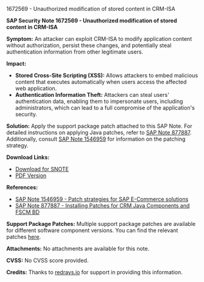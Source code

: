 1672569 - Unauthorized modification of stored content in CRM-ISA

**SAP Security Note 1672569 - Unauthorized modification of stored content in CRM-ISA**

**Symptom:**
An attacker can exploit CRM-ISA to modify application content without authorization, persist these changes, and potentially steal authentication information from other legitimate users.

**Impact:**
- **Stored Cross-Site Scripting (XSS):** Allows attackers to embed malicious content that executes automatically when users access the affected web application.
- **Authentication Information Theft:** Attackers can steal users' authentication data, enabling them to impersonate users, including administrators, which can lead to a full compromise of the application's security.

**Solution:**
Apply the support package patch attached to this SAP Note. For detailed instructions on applying Java patches, refer to [SAP Note 877887](https://me.sap.com/notes/877887). Additionally, consult [SAP Note 1546959](https://me.sap.com/notes/1546959) for information on the patching strategy.

**Download Links:**
- [Download for SNOTE](https://notesdownloads.sap.com/note/0040000017371542017)
- [PDF Version](https://userapps.support.sap.com/sap/support/sfm/notes/print/0001672569?language=en-US&token=F01B7EF7768B226FECC3E030D72D2746)

**References:**
- [SAP Note 1546959 - Patch strategies for SAP E-Commerce solutions](https://me.sap.com/notes/1546959)
- [SAP Note 877887 - Installing Patches for CRM Java Components and FSCM BD](https://me.sap.com/notes/877887)

**Support Package Patches:**
Multiple support package patches are available for different software component versions. You can find the relevant patches [here](https://me.sap.com/notes/1672569#support-package-patches).

**Attachments:**
No attachments are available for this note.

**CVSS:**
No CVSS score provided.

**Credits:**
Thanks to [redrays.io](https://redrays.io) for support in providing this information.